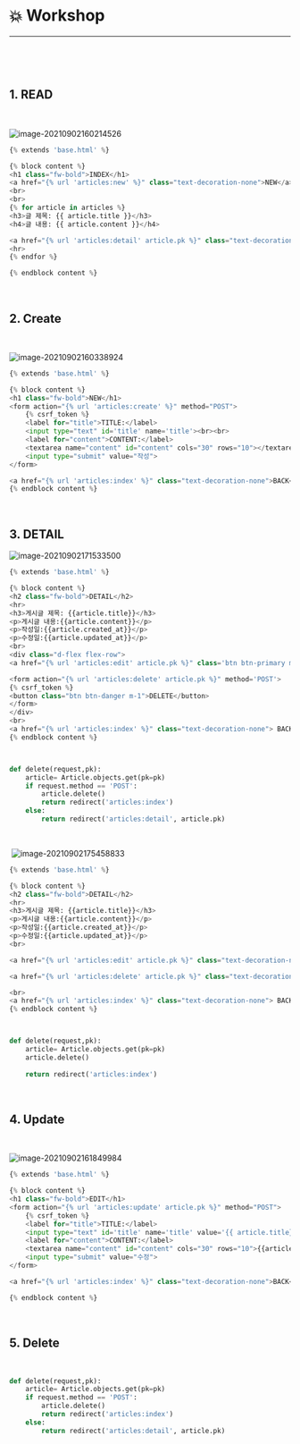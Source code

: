 # :boom: Workshop

---

​																				

​																									

## 1. READ

​																										

![image-20210902160214526](0902_workshop.assets/image-20210902160214526.png)

```python
{% extends 'base.html' %}

{% block content %}
<h1 class="fw-bold">INDEX</h1>
<a href="{% url 'articles:new' %}" class="text-decoration-none">NEW</a>
<br>
<br>
{% for article in articles %}
<h3>글 제목: {{ article.title }}</h3>
<h4>글 내용: {{ article.content }}</h4>

<a href="{% url 'articles:detail' article.pk %}" class="text-decoration-none">DETAIL</a>
<hr>
{% endfor %}

{% endblock content %}
```

​									

## 2. Create

​																							

![image-20210902160338924](0902_workshop.assets/image-20210902160338924.png)

```python
{% extends 'base.html' %}

{% block content %}
<h1 class="fw-bold">NEW</h1>
<form action="{% url 'articles:create' %}" method="POST">
    {% csrf_token %}
    <label for="title">TITLE:</label>
    <input type="text" id='title' name='title'><br><br>
    <label for="content">CONTENT:</label>
    <textarea name="content" id="content" cols="30" rows="10"></textarea><br>
    <input type="submit" value="작성">
</form>

<a href="{% url 'articles:index' %}" class="text-decoration-none">BACK</a>
{% endblock content %}
```

​																									

## 3. DETAIL



![image-20210902171533500](0902_workshop.assets/image-20210902171533500.png)

```python
{% extends 'base.html' %}

{% block content %}
<h2 class="fw-bold">DETAIL</h2>
<hr>
<h3>게시글 제목: {{article.title}}</h3>
<p>게시글 내용:{{article.content}}</p>
<p>작성일:{{article.created_at}}</p>
<p>수정일:{{article.updated_at}}</p>
<br>
<div class="d-flex flex-row">
<a href="{% url 'articles:edit' article.pk %}" class='btn btn-primary m-1' >EDIT</a>

<form action="{% url 'articles:delete' article.pk %}" method='POST'>
{% csrf_token %}
<button class="btn btn-danger m-1">DELETE</button>
</form>
</div>
<br>
<a href="{% url 'articles:index' %}" class="text-decoration-none"> BACK </a>
{% endblock content %}



def delete(request,pk):
    article= Article.objects.get(pk=pk)
    if request.method == 'POST':
        article.delete()
        return redirect('articles:index')
    else:
        return redirect('articles:detail', article.pk)

```

​																			

​					![image-20210902175458833](0902_workshop.assets/image-20210902175458833.png)

```python
{% extends 'base.html' %}

{% block content %}
<h2 class="fw-bold">DETAIL</h2>
<hr>
<h3>게시글 제목: {{article.title}}</h3>
<p>게시글 내용:{{article.content}}</p>
<p>작성일:{{article.created_at}}</p>
<p>수정일:{{article.updated_at}}</p>
<br>

<a href="{% url 'articles:edit' article.pk %}" class="text-decoration-none" >EDIT</a>

<a href="{% url 'articles:delete' article.pk %}" class="text-decoration-none">DELETE</a>

<br>
<a href="{% url 'articles:index' %}" class="text-decoration-none"> BACK </a>
{% endblock content %}



def delete(request,pk):
    article= Article.objects.get(pk=pk)    
    article.delete()
    
    return redirect('articles:index')
```





​									

## 4. Update

​													

![image-20210902161849984](0902_workshop.assets/image-20210902161849984.png)

```python
{% extends 'base.html' %}

{% block content %}
<h1 class="fw-bold">EDIT</h1>
<form action="{% url 'articles:update' article.pk %}" method="POST">
    {% csrf_token %}
    <label for="title">TITLE:</label>
    <input type="text" id='title' name='title' value='{{ article.title}}'><br><br>
    <label for="content">CONTENT:</label>
    <textarea name="content" id="content" cols="30" rows="10">{{article.content}}</textarea><br>
    <input type="submit" value="수정">
</form>

<a href="{% url 'articles:index' %}" class="text-decoration-none">BACK</a>

{% endblock content %}
```

​											

## 5. Delete

​					

```python
def delete(request,pk):
    article= Article.objects.get(pk=pk)
    if request.method == 'POST':
        article.delete()
        return redirect('articles:index')
    else:
        return redirect('articles:detail', article.pk)
```




